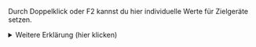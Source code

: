 Durch Doppelklick oder F2 kannst du hier individuelle Werte für Zielgeräte setzen.<br>
<details>
  <summary style="padding-bottom:-20px">Weitere Erklärung (hier klicken)</summary> <!-- Header -->
  <!-- Markdown Collapsible Section - We must have an empty line below -->


### Beispiele
 * **{** `val:Radio Chillout, delay:20` **}**
 * **{** `delay:30` **}**
 * **{** `val:true` **}**

### Erklärung
 * **val**: Hiermit wird der *Wert für 'an'* von *1. ZIELGERÄTE* überschrieben.
 * **delay**: Verzögertes Einschalten in Sekunden. Hiermit wird das Zielgerät bei Aktivierung der Zone verzögert eingeschaltet. <br>*Beispiel-Anwendungsfall (Use Case)*: Schalte den Strom-Zwischenstecker sofort ein, warte 30 Sekunden und schalte dann den Fernseher ein (weil er z.B. vorher noch nicht auf IR-Befehle reagiert) und dimme nach 50 Sekunden das Licht im TV-Eck.

#### Hinweis
Diese Funktion wurde mit Adapter-Version 0.5.3 erweitert, in den Vor-Versionen konnte man hier lediglich einen neuen Zielwert setzen mit z.B. **{** `Radio Chillout` **}**. Dies unterstützt der Adapter weiterhin. Falls du also nur den Zielwert überschreiben willst, kannst du einfach **{** `Radio Chillout` **}** eingeben, anstatt **{** `val:Radio Chillout` **}**. Aber wenn du auch ein **delay** (Verzögertes Einschalten) setzen willst, musst du **{** `val:Radio Chillout, delay:20` **}** eingeben. Delay alleine, also **{** `delay:20` **}** geht natürlich auch, dann wird der Zielwert natürlich nicht überschrieben.

</details>